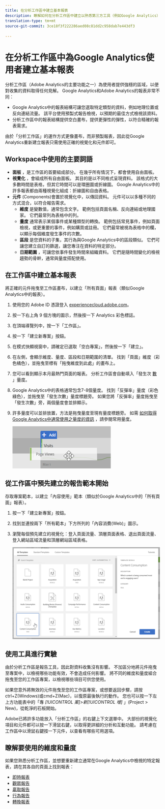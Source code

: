 ```yaml
---
title: 在分析工作區中建立基本報表
description: 瞭解如何在分析工作區中建立以熟悉第三方工具（例如Google Analytics）的使用者為對象的格式的基本報表。
translation-type: tm+mt
source-git-commit: 3ce18f3f222286aed08c81dd2c958dab7e443df3

---
```



# 在分析工作區中為Google Analytics使用者建立基本報表

分析工作區（Adobe Analytics的主要功能之一）為使用者提供強穩的區域，以便對收集的資料取得任何見解。 Google Analytics和Adobe Analytics的報表非常不同：

* Google Analytics中的報表結構可讓您選取特定類型的資料，例如地理位置或反向連結流量。 該平台使用預製式報告檢視，以預期的最佳方式檢視該資料。
* 分析工作區中的報表結構提供空白畫布，提供更彈性的彈性，以符合精確的報表需求。

由於「分析工作區」的運作方式更像畫布，而非預製報表，因此從Google Analytics重新建立報表只需使用正確的視覺化和元件即可。

## Workspace中使用的主要詞語

* **面板** ，是工作區的首要組成部分。 在幾乎所有情況下，都會使用自由面板。
* **視覺化** ，會組成所有自由面板。 其目的是以不同格式呈現資料。 該格式的大多數時間是表格，但其它時間可以是環圈圖或折線圖。 Google Analytics中的許多報表都由兩種視覺化組成：折線圖和自由表格。
* **元件** (Components)會置於視覺化中，以傳回資料。 元件可以以多種不同的方式混合，以符合報告需求。
   * **維度** 是變數值，通常包含文字。 範例包括頁面名稱、反向連結或地理國家。 它們最常列為表格中的列。
   * **量度** 通常表示某個事件或某種類型的轉換。 範例包括常見事件，例如頁面檢視，或更重要的事件，例如購買或註冊。 它們最常被視為表格中的欄，以顯示每個維度發生事件的次數。
   * **區段** 是您資料的子集，其行為與Google Analytics中的區段類似。 它們可讓您建立自訂的篩選，讓您專注在資料的特定部分。
   * **日期範圍** ，可讓您依事件發生時間來組織資料。 它們是隨時間變化的檢視趨勢的骨幹，通常與量度搭配使用。

## 在工作區中建立基本報表

將正確的元件拖曳至工作區畫布，以建立「所有頁面」報表（類似Google Analytics中的報表）。

1. 使用您的 Adobe ID 憑證登入 [experiencecloud.adobe.com](https://experiencecloud.adobe.com)。
2. 按一下右上角 9 個方塊的圖示，然後按一下 Analytics 彩色標誌。
3. 在頂端導覽列中，按一下「工作區」。
4. 按一下「建立新專案」按鈕。
5. 在模式快顯視窗中，請確定已選取「空白專案」，然後按一下「建立」。
6. 在左側，會顯示維度、量度、區段和日期範圍的清單。 找到「頁面」維度（彩色橘色），並拖曳至標有「拖曳維度到此處」的畫布上。
7. 您可以看到顯示本月最熱門頁面的報表。 分析工作區會自動填入「發生次 [數](/help/components/c-variables/c-metrics/metrics-occurrences.md) 」量度。
8. Google Analytics中的表格通常包含7-8個量度。 找到「反彈率」量度（彩色綠色），並拖曳至「發生次數」量度標題旁。 如果您將「反彈率」量度拖曳至「發生次數」旁，兩個量度會並排顯示。
9. 許多量度可以並排放置，方法是拖曳量度至現有量度標題旁。 如需 [如何取得Google Analytics中通常使用之量度的資訊](common-metrics.md) ，請參閱常用量度。

   ![新度量](/help/technotes/ga-to-aa//assets/new_metric.png)

## 從工作區中預先建立的報告範本開始

存取專案範本，以建立「內容使用」範本（類似於Google Analytics中的「所有頁面」報表）。

1. 按一下「建立新專案」按鈕。
2. 找到並連按兩下「所有範本」下方所列的「內容消費(Web)」圖示。
3. 瀏覽每個預先建立的視覺化：登入頁面流量、頂層頁面表格、退出頁面流量、登入網站區域流量和頂層網站區域表格。

   ![範本選擇](/help/technotes/ga-to-aa/assets/content_consumption_template.png)

## 使用工具進行實驗

由於分析工作區是報告工具，因此對資料收集沒有影響。 不加區分地將元件拖曳至專案中，以檢視哪些功能有效，不會造成任何影響。 將不同的維度和量度組合拖曳至您的工作區專案，以檢視哪些項目可供您使用。

如果您意外將無效的元件拖曳至您的工作區專案，或想要返回步驟，請按ctrl+Z(Windows)或cmd+Z(Mac)，以復原最後執行的動作。 您也可以按一下左上方功能表中的「專 *[!UICONTROL 案]&gt;新[!UICONTROL 增]* 」(Project &gt; New)，從乾淨的石板開始。

Adobe已將許多功能放入「分析工作區」的右鍵上下文選單中。 大部份的視覺化項目和元件都可以按一下滑鼠右鍵，以取得更詳細的分析和互動功能。 請考慮在工作區中以滑鼠右鍵按一下元件，以查看有哪些可用選項。

## 瞭解要使用的維度和量度

如果您熟悉分析工作區，並想要重新建立通常在Google Analytics中檢視的特定報表，請在其各自的頁面上找到報表：

* [即時報表](realtime-reports.md)
* [觀眾報告](audience-reports.md)
* [贏取報告](acquisition-reports.md)
* [行為報告](behavior-reports.md)
* [轉換報表](conversions-reports.md)

